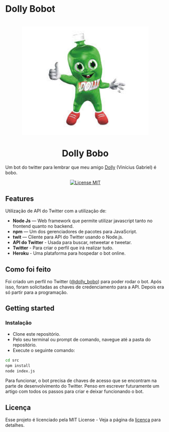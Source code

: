 # Dolly Bobot

<h1 align="center">
    <img src="img/dollynho.jpg" alt="Foto Dollynho" width="400">
    <br>
    <br>
    Dolly Bobo
</h1>

Um bot do twitter para lembrar que meu amigo [Dolly](https://github.com/ViniciusGabrielSF) (Vinícius Gabriel) é bobo.

<p align="center">
  <a href="https://opensource.org/licenses/MIT">
    <img src="https://img.shields.io/badge/License-MIT-blue.svg" alt="License MIT">
  </a>
</p>

## Features
Utilização de API do Twitter com a utilização de:

- **Node Js** — Web framework que permite utilizar javascript tanto no frontend quanto no backend.
- **npm** — Um dos gerenciadores de pacotes para JavaScript.
- **twit** — Cliente para API do Twitter usando o Node.js.
- **API do Twitter** - Usada para buscar, retweetar e tweetar.
- **Twitter** - Para criar o perfil que irá realizar tudo.
- **Heroku** - Uma plataforma para hospedar o bot online.
  
## Como foi feito

Foi criado um perfil no Twitter ([@dolly_bobo](https://twitter.com/dolly_bobot)) para poder rodar o bot. Após isso, foram solicitadas as chaves de credenciamento para a API. 
Depois era só partir para a programação.

## Getting started

### Instalação
- Clone este repositório.
- Pelo seu terminal ou prompt de comando, navegue até a pasta do repositório.
- Execute o seguinte comando:
 ```bash
cd src
npm install
node index.js
```

Para funcionar, o bot precisa de chaves de acesso que se encontram na parte de desenvolvimento do Twitter. Penso em escrever futuramente um artigo com todos os passos para criar e deixar funcionando o bot.

## Licença

Esse projeto é licenciado pela MIT License - Veja a página da [licença](https://opensource.org/licenses/MIT) para detalhes.